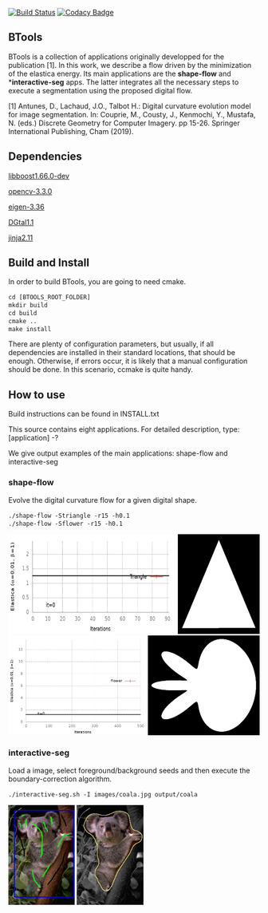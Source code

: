 [![Build Status](https://travis-ci.com/danoan/BTools.svg?branch=master)](https://travis-ci.com/danoan/BTools)
[![Codacy Badge](https://api.codacy.com/project/badge/Grade/50a49f3955c245e9977c282d2036e4a2)](https://app.codacy.com/manual/danoan/BTools?utm_source=github.com&utm_medium=referral&utm_content=danoan/BTools&utm_campaign=Badge_Grade_Dashboard)



## BTools
 BTools is a collection of applications originally developped for the 
 publication [1]. In this work, we describe a flow driven by 
 the minimization of the elastica 
 energy. Its main applications are the **shape-flow** 
 and ***interactive-seg** apps. The 
 latter integrates all the necessary steps to execute
 a segmentation using the proposed digital flow.
 

 
 [1] Antunes, D., Lachaud, J.O., Talbot H.: Digital 
 curvature evolution model for image segmentation. In:
 Couprie, M., Cousty, J., Kenmochi, Y., Mustafa, N. (eds.) 
 Discrete Geometry for Computer Imagery. pp 15-26. Springer
 International Publishing, Cham (2019).
 
## Dependencies 

[libboost1.66.0-dev](https://www.boost.org/users/history/version_1_66_0.html)

[opencv-3.3.0](https://opencv.org/releases.html)

[eigen-3.36](http://eigen.tuxfamily.org/index.php?title=Main_Page)

[DGtal1.1](https://dgtal.org/download/)

[jinja2.11](https://github.com/pallets/jinja)

## Build and Install

In order to build BTools, you are going to need cmake.

```
cd [BTOOLS_ROOT_FOLDER]
mkdir build
cd build
cmake ..
make install
```

There are plenty of configuration parameters, but usually, if 
all dependencies are installed in their standard
locations, that should be enough. Otherwise, if errors occur, 
it is likely that a manual configuration should be
done. In this scenario, ccmake is quite handy.

## How to use

Build instructions can be found in INSTALL.txt

This source contains eight applications. For detailed description,
type: [application] -?

We give output examples of the main applications: shape-flow and interactive-seg

### shape-flow

Evolve the digital curvature flow for a given digital shape.

```
./shape-flow -Striangle -r15 -h0.1
./shape-flow -Sflower -r15 -h0.1
```

<img alt="Triangle flow" src="https://github.com/danoan/BTools/blob/master/doc/images/triangle.gif" height="200" />
<img alt="Flower flow" src="https://github.com/danoan/BTools/blob/master/doc/images/flower.gif" height="200" />


### interactive-seg

Load a image, select foreground/background seeds and then execute the boundary-correction algorithm.

```
./interactive-seg.sh -I images/coala.jpg output/coala
```
<img alt="Coala seeds" src="https://github.com/danoan/BTools/blob/master/doc/images/coala-seeds.png" height="200" /> <img alt="Coala segmentation" src="https://github.com/danoan/BTools/blob/master/doc/images/coala-seg.png" height="200" />



